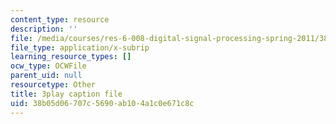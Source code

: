 ```yaml
---
content_type: resource
description: ''
file: /media/courses/res-6-008-digital-signal-processing-spring-2011/38b05d06707c5690ab104a1c0e671c8c_I9u15zdgJvI.vtt
file_type: application/x-subrip
learning_resource_types: []
ocw_type: OCWFile
parent_uid: null
resourcetype: Other
title: 3play caption file
uid: 38b05d06-707c-5690-ab10-4a1c0e671c8c
---
```

